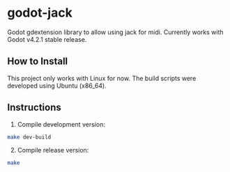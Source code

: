 godot-jack
==========

Godot gdextension library to allow using jack for midi.  Currently works with Godot v4.2.1 stable release.

How to Install
--------------

This project only works with Linux for now.
The build scripts were developed using Ubuntu (x86_64).

## Instructions

1. Compile development version:

```bash
make dev-build
```

2. Compile release version:

```bash
make
```
